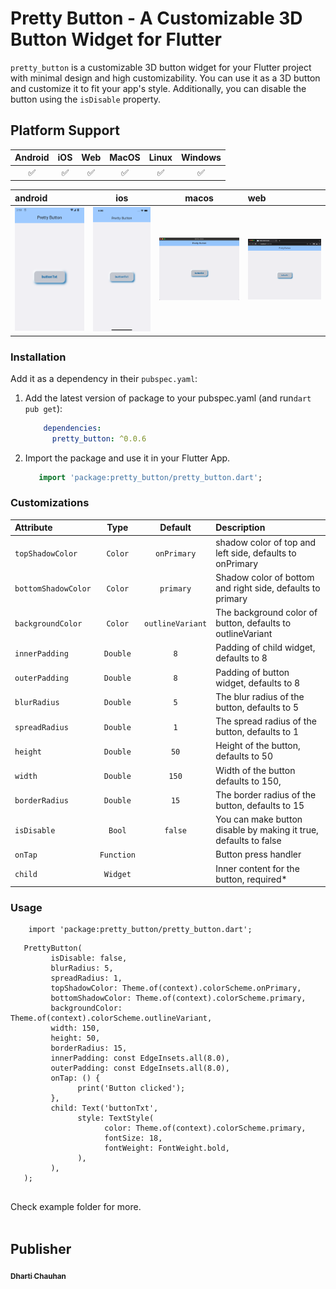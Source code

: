 # Pretty Button - A Customizable 3D Button Widget for Flutter

`pretty_button` is a customizable 3D button widget for your Flutter project with minimal design and
high customizability. You can use it as a 3D button and customize it to fit your app's style.
Additionally, you can disable the button using the `isDisable` property.

## Platform Support

| Android | iOS | Web | MacOS | Linux | Windows |
| :-----: | :-: | :---: | :-----: | :-: | :---: |
| &#9989; | &#9989; | &#9989; | &#9989; | &#9989; | &#9989; |



| <b>android</b>                                                                                                                                                                                                                          |                                                                                                              <b>ios</b>                                                                                                              |                                                                                                              <b>macos</b>                                                                                                              | <b>web</b>                                                                                                                                                                                                                       |
|:----------------------------------------------------------------------------------------------------------------------------------------------------------------------------------------------------------------------------------------|:------------------------------------------------------------------------------------------------------------------------------------------------------------------------------------------------------------------------------------:|:--------------------------------------------------------------------------------------------------------------------------------------------------------------------------------------------------------------------------------------:|:---------------------------------------------------------------------------------------------------------------------------------------------------------------------------------------------------------------------------------|
| <a href="https://raw.githubusercontent.com/Dharti1623/prettyButtons/main/screenshots/android.png"><img src="https://raw.githubusercontent.com/Dharti1623/prettyButtons/main/screenshots/android.png" width="200px;" alt="android"/></a> | <a href="https://raw.githubusercontent.com/Dharti1623/prettyButtons/main/screenshots/iphone.png"><img src="https://raw.githubusercontent.com/Dharti1623/prettyButtons/main/screenshots/iphone.png" width="200px;" alt="iphone"/></a> | <a href="https://raw.githubusercontent.com/Dharti1623/prettyButtons/blob/main/screenshots/macOs.png"><img src="https://raw.githubusercontent.com/Dharti1623/prettyButtons/main/screenshots/macOs.png" width="250px;" alt="macos"/></a> | <a href="https://raw.githubusercontent.com/Dharti1623/prettyButtons/blob/main/screenshots/web.png"><img src="https://raw.githubusercontent.com/Dharti1623/prettyButtons/main/screenshots/web.png" width="250px;" alt="web"/></a> |



### Installation

Add it as a dependency in their `pubspec.yaml`:

1. Add the latest version of package to your pubspec.yaml (and run`dart pub get`):
    ```yaml
        dependencies:
          pretty_button: ^0.0.6
    ```

2. Import the package and use it in your Flutter App.
    ```dart
       import 'package:pretty_button/pretty_button.dart';
    ```

### Customizations

| Attribute           |    Type    |     Default      | Description                                                      |
|:--------------------|:----------:|:----------------:|:-----------------------------------------------------------------|
| `topShadowColor`    |  `Color`   |   `onPrimary`    | shadow color of top and left side, defaults to onPrimary         |
| `bottomShadowColor` |  `Color`   |    `primary`     | Shadow color of bottom and right side, defaults to primary       |
| `backgroundColor`   |  `Color`   | `outlineVariant` | The background color of button, defaults to outlineVariant       |
| `innerPadding`      |  `Double`  |       `8`        | Padding of child widget, defaults to 8                           |
| `outerPadding`      |  `Double`  |       `8`        | Padding of button widget, defaults to 8                          |
| `blurRadius`        |  `Double`  |       `5`        | The blur radius of the button, defaults to 5                     |
| `spreadRadius`      |  `Double`  |       `1`        | The spread radius of the button, defaults to 1                   |
| `height`            |  `Double`  |       `50`       | Height of the button, defaults to 50                             |
| `width`             |  `Double`  |      `150`       | Width of the button defaults to 150,                             |
| `borderRadius`      |  `Double`  |       `15`       | The border radius of the button, defaults to 15                  |
| `isDisable`         |   `Bool`   |     `false`      | You can make button disable by making it true, defaults to false |
| `onTap`             | `Function` |                  | Button press handler                                             |
| `child`             |  `Widget`  |                  | Inner content for the button, required*                          |


### Usage

```flutter
    import 'package:pretty_button/pretty_button.dart';
```

```
   PrettyButton(
         isDisable: false,
         blurRadius: 5,
         spreadRadius: 1,
         topShadowColor: Theme.of(context).colorScheme.onPrimary,
         bottomShadowColor: Theme.of(context).colorScheme.primary,
         backgroundColor: Theme.of(context).colorScheme.outlineVariant,
         width: 150,
         height: 50,
         borderRadius: 15,
         innerPadding: const EdgeInsets.all(8.0),
         outerPadding: const EdgeInsets.all(8.0),
         onTap: () {
               print('Button clicked');
         },
         child: Text('buttonTxt',
               style: TextStyle(
                     color: Theme.of(context).colorScheme.primary,
                     fontSize: 18,
                     fontWeight: FontWeight.bold,
               ),
         ),
   );
    
```

Check example folder for more.
</br></br>

## Publisher

<a href="https://www.linkedin.com/in/dhartichauhan"><sub><b>Dharti Chauhan </b></sub></a>
